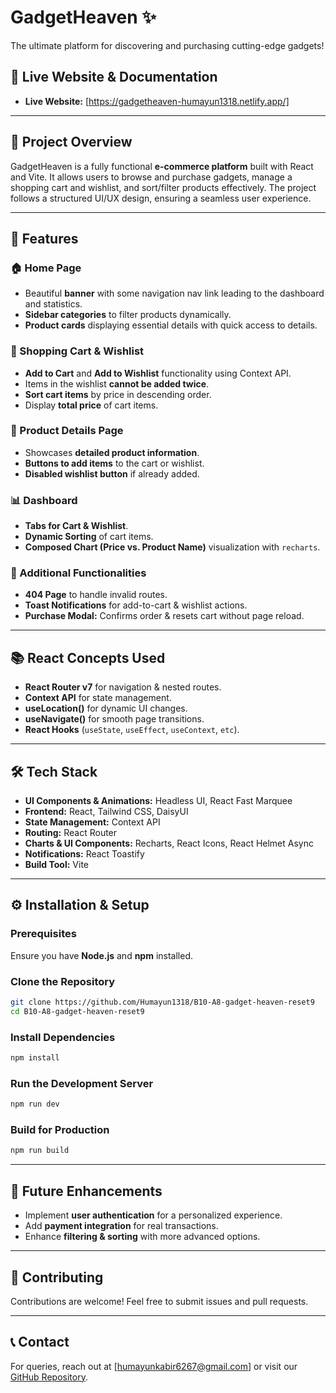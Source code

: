 
# GadgetHeaven ✨

The ultimate platform for discovering and purchasing cutting-edge gadgets!

## 📌 Live Website & Documentation

- **Live Website:** [https://gadgetheaven-humayun1318.netlify.app/]

---

## 📖 Project Overview

GadgetHeaven is a fully functional **e-commerce platform** built with React and Vite. It allows users to browse and purchase gadgets, manage a shopping cart and wishlist, and sort/filter products effectively. The project follows a structured UI/UX design, ensuring a seamless user experience.

---

## 🚀 Features

### 🏠 Home Page

- Beautiful **banner** with some navigation nav link leading to the dashboard and statistics.
- **Sidebar categories** to filter products dynamically.
- **Product cards** displaying essential details with quick access to details.

### 🛒 Shopping Cart & Wishlist

- **Add to Cart** and **Add to Wishlist** functionality using Context API.
- Items in the wishlist **cannot be added twice**.
- **Sort cart items** by price in descending order.
- Display **total price** of cart items.

### 📄 Product Details Page

- Showcases **detailed product information**.
- **Buttons to add items** to the cart or wishlist.
- **Disabled wishlist button** if already added.

### 📊 Dashboard

- **Tabs for Cart & Wishlist**.
- **Dynamic Sorting** of cart items.
- **Composed Chart (Price vs. Product Name)** visualization with `recharts`.

### 🔧 Additional Functionalities

- **404 Page** to handle invalid routes.
- **Toast Notifications** for add-to-cart & wishlist actions.
- **Purchase Modal:** Confirms order & resets cart without page reload.

---

## 📚 React Concepts Used

- **React Router v7** for navigation & nested routes.
- **Context API** for state management.
- **useLocation()** for dynamic UI changes.
- **useNavigate()** for smooth page transitions.
- **React Hooks** (`useState`, `useEffect`, `useContext`, `etc`).

---

## 🛠 Tech Stack

- **UI Components & Animations:** Headless UI, React Fast Marquee
- **Frontend:** React, Tailwind CSS, DaisyUI
- **State Management:** Context API
- **Routing:** React Router
- **Charts & UI Components:** Recharts, React Icons, React Helmet Async
- **Notifications:** React Toastify
- **Build Tool:** Vite

---

## ⚙️ Installation & Setup

### Prerequisites

Ensure you have **Node.js** and **npm** installed.

### Clone the Repository

```sh
git clone https://github.com/Humayun1318/B10-A8-gadget-heaven-reset9
cd B10-A8-gadget-heaven-reset9
```

### Install Dependencies

```sh
npm install
```

### Run the Development Server

```sh
npm run dev
```

### Build for Production

```sh
npm run build
```

---

## 🎯 Future Enhancements

- Implement **user authentication** for a personalized experience.
- Add **payment integration** for real transactions.
- Enhance **filtering & sorting** with more advanced options.

---

## 🤝 Contributing

Contributions are welcome! Feel free to submit issues and pull requests.

---

## 📞 Contact

For queries, reach out at [[humayunkabir6267@gmail.com](mailto\:humayunkabir6267@gmail.com)] or visit our [GitHub Repository](https://github.com/Humayun1318/B10-A8-gadget-heaven-reset9).

